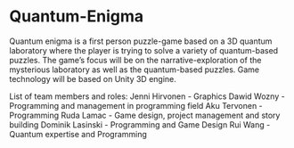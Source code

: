 # Quantum-Enigma

Quantum enigma is a first person puzzle-game based on a 3D quantum laboratory where the player is trying to solve a variety of quantum-based puzzles.
The game’s focus will be on the narrative-exploration of the mysterious laboratory as well as the quantum-based puzzles.
Game technology will be based on Unity 3D engine.

List of team members and roles:
  Jenni Hirvonen - Graphics
	Dawid Wozny - Programming and management in programming field
	Aku Tervonen - Programming 
	Ruda Lamac - Game design, project management and story building
	Dominik Lasinski - Programming and Game Design
	Rui Wang - Quantum expertise and Programming
	
